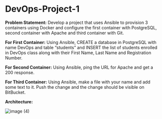# DevOps-Project-1

**Problem Statement:**
Develop a project that uses Ansible to provision 3 containers using Docker and configure the first container with PostgreSQL, second container with Apache and third container with Git.

**For First Container:** Using Ansible, CREATE a database in PostgreSQL with name DevOps and table “students” and INSERT the list of students enrolled in DevOps class along with their First Name, Last Name and Registration Number.

**For Second Container:** Using Ansible, ping the URL for Apache and get a 200 response.

**For Third Container:** Using Ansible, make a file with your name and add some text to it. Push the change and the change should be visible on BitBucket.

**Architecture:**

![image (4)](https://github.com/usman-akram-dev/DevOps-Project-1/assets/7351877/0fb47ae1-8996-4c29-bec0-0906475e1c19)

